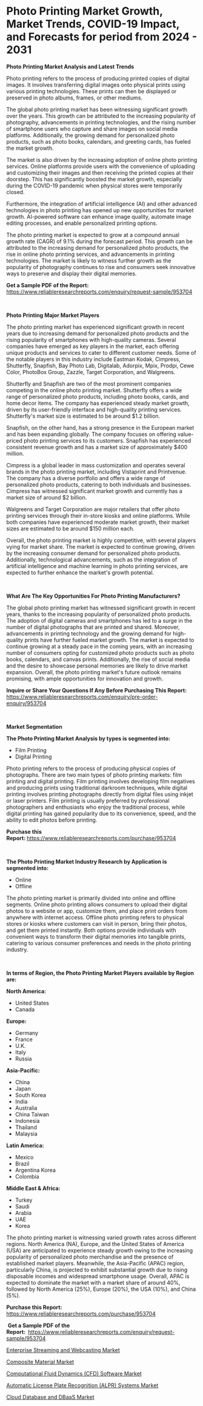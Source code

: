 <p><h1>Photo Printing Market Growth, Market Trends, COVID-19 Impact, and Forecasts for period from 2024 - 2031</h1></p><p><strong>Photo Printing Market Analysis and Latest Trends</strong></p>
<p><p>Photo printing refers to the process of producing printed copies of digital images. It involves transferring digital images onto physical prints using various printing technologies. These prints can then be displayed or preserved in photo albums, frames, or other mediums.</p><p>The global photo printing market has been witnessing significant growth over the years. This growth can be attributed to the increasing popularity of photography, advancements in printing technologies, and the rising number of smartphone users who capture and share images on social media platforms. Additionally, the growing demand for personalized photo products, such as photo books, calendars, and greeting cards, has fueled the market growth.</p><p>The market is also driven by the increasing adoption of online photo printing services. Online platforms provide users with the convenience of uploading and customizing their images and then receiving the printed copies at their doorstep. This has significantly boosted the market growth, especially during the COVID-19 pandemic when physical stores were temporarily closed.</p><p>Furthermore, the integration of artificial intelligence (AI) and other advanced technologies in photo printing has opened up new opportunities for market growth. AI-powered software can enhance image quality, automate image editing processes, and enable personalized printing options.</p><p>The photo printing market is expected to grow at a compound annual growth rate (CAGR) of 9.1% during the forecast period. This growth can be attributed to the increasing demand for personalized photo products, the rise in online photo printing services, and advancements in printing technologies. The market is likely to witness further growth as the popularity of photography continues to rise and consumers seek innovative ways to preserve and display their digital memories.</p></p>
<p><strong>Get a Sample PDF of the Report:&nbsp;</strong> <a href="https://www.reliableresearchreports.com/enquiry/request-sample/953704">https://www.reliableresearchreports.com/enquiry/request-sample/953704</a></p>
<p>&nbsp;</p>
<p><strong>Photo Printing Major Market Players</strong></p>
<p><p>The photo printing market has experienced significant growth in recent years due to increasing demand for personalized photo products and the rising popularity of smartphones with high-quality cameras. Several companies have emerged as key players in the market, each offering unique products and services to cater to different customer needs. Some of the notable players in this industry include Eastman Kodak, Cimpress, Shutterfly, Snapfish, Bay Photo Lab, Digitalab, Adorpix, Mpix, Prodpi, Cewe Color, PhotoBox Group, Zazzle, Target Corporation, and Walgreens.</p><p>Shutterfly and Snapfish are two of the most prominent companies competing in the online photo printing market. Shutterfly offers a wide range of personalized photo products, including photo books, cards, and home decor items. The company has experienced steady market growth, driven by its user-friendly interface and high-quality printing services. Shutterfly's market size is estimated to be around $1.2 billion.</p><p>Snapfish, on the other hand, has a strong presence in the European market and has been expanding globally. The company focuses on offering value-priced photo printing services to its customers. Snapfish has experienced consistent revenue growth and has a market size of approximately $400 million.</p><p>Cimpress is a global leader in mass customization and operates several brands in the photo printing market, including Vistaprint and Printvenue. The company has a diverse portfolio and offers a wide range of personalized photo products, catering to both individuals and businesses. Cimpress has witnessed significant market growth and currently has a market size of around $2 billion.</p><p>Walgreens and Target Corporation are major retailers that offer photo printing services through their in-store kiosks and online platforms. While both companies have experienced moderate market growth, their market sizes are estimated to be around $150 million each.</p><p>Overall, the photo printing market is highly competitive, with several players vying for market share. The market is expected to continue growing, driven by the increasing consumer demand for personalized photo products. Additionally, technological advancements, such as the integration of artificial intelligence and machine learning in photo printing services, are expected to further enhance the market's growth potential.</p></p>
<p>&nbsp;</p>
<p><strong>What Are The Key Opportunities For Photo Printing Manufacturers?</strong></p>
<p><p>The global photo printing market has witnessed significant growth in recent years, thanks to the increasing popularity of personalized photo products. The adoption of digital cameras and smartphones has led to a surge in the number of digital photographs that are printed and shared. Moreover, advancements in printing technology and the growing demand for high-quality prints have further fueled market growth. The market is expected to continue growing at a steady pace in the coming years, with an increasing number of consumers opting for customized photo products such as photo books, calendars, and canvas prints. Additionally, the rise of social media and the desire to showcase personal memories are likely to drive market expansion. Overall, the photo printing market's future outlook remains promising, with ample opportunities for innovation and growth.</p></p>
<p><strong>Inquire or Share Your Questions If Any Before Purchasing This Report:</strong> <a href="https://www.reliableresearchreports.com/enquiry/pre-order-enquiry/953704">https://www.reliableresearchreports.com/enquiry/pre-order-enquiry/953704</a></p>
<p>&nbsp;</p>
<p><strong>Market Segmentation</strong></p>
<p><strong>The Photo Printing Market Analysis by types is segmented into:</strong></p>
<p><ul><li>Film Printing</li><li>Digital Printing</li></ul></p>
<p><p>Photo printing refers to the process of producing physical copies of photographs. There are two main types of photo printing markets: film printing and digital printing. Film printing involves developing film negatives and producing prints using traditional darkroom techniques, while digital printing involves printing photographs directly from digital files using inkjet or laser printers. Film printing is usually preferred by professional photographers and enthusiasts who enjoy the traditional process, while digital printing has gained popularity due to its convenience, speed, and the ability to edit photos before printing.</p></p>
<p><strong>Purchase this Report:&nbsp;</strong><a href="https://www.reliableresearchreports.com/purchase/953704">https://www.reliableresearchreports.com/purchase/953704</a></p>
<p>&nbsp;</p>
<p><strong>The Photo Printing Market Industry Research by Application is segmented into:</strong></p>
<p><ul><li>Online</li><li>Offline</li></ul></p>
<p><p>The photo printing market is primarily divided into online and offline segments. Online photo printing allows consumers to upload their digital photos to a website or app, customize them, and place print orders from anywhere with internet access. Offline photo printing refers to physical stores or kiosks where customers can visit in person, bring their photos, and get them printed instantly. Both options provide individuals with convenient ways to transform their digital memories into tangible prints, catering to various consumer preferences and needs in the photo printing industry.</p></p>
<p>&nbsp;</p>
<p><strong>In terms of Region, the Photo Printing Market Players available by Region are:</strong></p>
<p>
    <p> <strong> North America: </strong>
        <ul>
            <li>United States</li>
            <li>Canada</li>
        </ul>
        </p> 
    <p> <strong> Europe: </strong>
        <ul>
            <li>Germany</li>
            <li>France</li>
            <li>U.K.</li>
            <li>Italy</li>
            <li>Russia</li>
        </ul>
        </p> 
    <p> <strong> Asia-Pacific: </strong>
        <ul>
            <li>China</li>
            <li>Japan</li>
            <li>South Korea</li>
            <li>India</li>
            <li>Australia</li>
            <li>China Taiwan</li>
            <li>Indonesia</li>
            <li>Thailand</li>
            <li>Malaysia</li>
        </ul>
        </p> 
    <p> <strong> Latin America: </strong>
        <ul>
            <li>Mexico</li>
            <li>Brazil</li>
            <li>Argentina Korea</li>
            <li>Colombia</li>
        </ul>
        </p> 
    <p> <strong> Middle East & Africa: </strong>
        <ul>
            <li>Turkey</li>
            <li>Saudi</li>
            <li>Arabia</li>
            <li>UAE</li>
            <li>Korea</li>
        </ul>
    </p>
    </p>
<p><p>The photo printing market is witnessing varied growth rates across different regions. North America (NA), Europe, and the United States of America (USA) are anticipated to experience steady growth owing to the increasing popularity of personalized photo merchandise and the presence of established market players. Meanwhile, the Asia-Pacific (APAC) region, particularly China, is projected to exhibit substantial growth due to rising disposable incomes and widespread smartphone usage. Overall, APAC is expected to dominate the market with a market share of around 40%, followed by North America (25%), Europe (20%), the USA (10%), and China (5%).</p></p>
<p><strong>Purchase this Report: </strong><a href="https://www.reliableresearchreports.com/purchase/953704">https://www.reliableresearchreports.com/purchase/953704</a></p>
<p>&nbsp;<strong>Get a Sample PDF of the Report:&nbsp;&nbsp;</strong><a href="https://www.reliableresearchreports.com/enquiry/request-sample/953704">https://www.reliableresearchreports.com/enquiry/request-sample/953704</a></p>
<p><strong></strong></p>
<p><p><a href="https://medium.com/p/0f987f99322b/edit">Enterprise Streaming and Webcasting Market</a></p><p><a href="https://github.com/shotows/Market-Research-Report-List-1/blob/main/composite-material-market.md">Composite Material Market</a></p><p><a href="https://medium.com/p/8c3725e32aed/edit">Computational Fluid Dynamics (CFD) Software Market</a></p><p><a href="https://medium.com/p/614c5ad6cb7d/edit">Automatic License Plate Recognition (ALPR) Systems Market</a></p><p><a href="https://github.com/yemakinde/Market-Research-Report-List-1/blob/main/cloud-database-and-dbaas-market.md">Cloud Database and DBaaS Market</a></p></p>